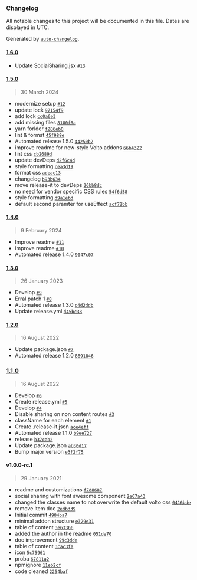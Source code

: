 ### Changelog

All notable changes to this project will be documented in this file. Dates are displayed in UTC.

Generated by [`auto-changelog`](https://github.com/CookPete/auto-changelog).

#### [1.6.0](https://github.com/codesyntax/volto-social-sharing/compare/1.5.0...1.6.0)

- Update SocialSharing.jsx [`#13`](https://github.com/codesyntax/volto-social-sharing/pull/13)

#### [1.5.0](https://github.com/codesyntax/volto-social-sharing/compare/1.4.0...1.5.0)

> 30 March 2024

- modernize setup [`#12`](https://github.com/codesyntax/volto-social-sharing/pull/12)
- update lock [`97154f9`](https://github.com/codesyntax/volto-social-sharing/commit/97154f99e88ea8a5ce465095605821164fe79384)
- add lock [`cc0a6e3`](https://github.com/codesyntax/volto-social-sharing/commit/cc0a6e3a757f2476985c330269da8ef2807a03e9)
- add missing files [`8180f6a`](https://github.com/codesyntax/volto-social-sharing/commit/8180f6aba7d06176d1c942361935f2761a9d6716)
- yarn forlder [`f286eb0`](https://github.com/codesyntax/volto-social-sharing/commit/f286eb0f2ed544a4d1ff1692023132c34868213f)
- lint & format [`45f988e`](https://github.com/codesyntax/volto-social-sharing/commit/45f988e4e2de71ad9bd2bdee24aa26d1608a1387)
- Automated release 1.5.0 [`44250b2`](https://github.com/codesyntax/volto-social-sharing/commit/44250b2774d42007c98069b214b2bb94980e24db)
- improve readme for new-style Volto addons [`66b4322`](https://github.com/codesyntax/volto-social-sharing/commit/66b4322195a6153cf7b9db7270fdd3aaa40e069e)
- lint css [`cb2689d`](https://github.com/codesyntax/volto-social-sharing/commit/cb2689de894d7a46634aedc118fc07d39df965c6)
- update devDeps [`d2f6c4d`](https://github.com/codesyntax/volto-social-sharing/commit/d2f6c4d624af5ec815202bffb6c8fe6b4faf72dd)
- style formatting [`cea3d19`](https://github.com/codesyntax/volto-social-sharing/commit/cea3d192e4b06b3634b0d10478fef97343113340)
- format css [`adeac13`](https://github.com/codesyntax/volto-social-sharing/commit/adeac138b9bc407f3a83390ea12fe75325f24c73)
- changelog [`b93b634`](https://github.com/codesyntax/volto-social-sharing/commit/b93b6342e26a70bf9e750f702c3d7a640ac12b13)
- move release-it to devDeps [`26bb8dc`](https://github.com/codesyntax/volto-social-sharing/commit/26bb8dc69188b7da76620377a7c122bc46c3a734)
- no need for vendor specific CSS rules [`54f6d58`](https://github.com/codesyntax/volto-social-sharing/commit/54f6d58620afa7b2caa569b6e7fd5b4fc0620fe4)
- style formatting [`d9a1ebd`](https://github.com/codesyntax/volto-social-sharing/commit/d9a1ebd19347b5f057c2b7e493403983d43b9d43)
- default second paramter for useEffect [`acf72bb`](https://github.com/codesyntax/volto-social-sharing/commit/acf72bbfd9f978290a9a223ef3eb1e2ae3f91da9)

#### [1.4.0](https://github.com/codesyntax/volto-social-sharing/compare/1.3.0...1.4.0)

> 9 February 2024

- Improve readme [`#11`](https://github.com/codesyntax/volto-social-sharing/pull/11)
- improve readme [`#10`](https://github.com/codesyntax/volto-social-sharing/pull/10)
- Automated release 1.4.0 [`9047c07`](https://github.com/codesyntax/volto-social-sharing/commit/9047c079161e0575cf33c34517f0f9615978871f)

#### [1.3.0](https://github.com/codesyntax/volto-social-sharing/compare/1.2.0...1.3.0)

> 26 January 2023

- Develop [`#9`](https://github.com/codesyntax/volto-social-sharing/pull/9)
- Erral patch 1 [`#8`](https://github.com/codesyntax/volto-social-sharing/pull/8)
- Automated release 1.3.0 [`c4d2ddb`](https://github.com/codesyntax/volto-social-sharing/commit/c4d2ddbf9de584ea1e7a912a686ec855097fec8c)
- Update release.yml [`d45bc33`](https://github.com/codesyntax/volto-social-sharing/commit/d45bc334f1f6ebbda6cd3c59dc0e15af4fc12b86)

#### [1.2.0](https://github.com/codesyntax/volto-social-sharing/compare/1.1.0...1.2.0)

> 16 August 2022

- Update package.json [`#7`](https://github.com/codesyntax/volto-social-sharing/pull/7)
- Automated release 1.2.0 [`8891846`](https://github.com/codesyntax/volto-social-sharing/commit/88918463c02ddea5543283dd5c31e114f2c39a08)

### [1.1.0](https://github.com/codesyntax/volto-social-sharing/compare/v1.0.0-rc.1...1.1.0)

> 16 August 2022

- Develop [`#6`](https://github.com/codesyntax/volto-social-sharing/pull/6)
- Create release.yml [`#5`](https://github.com/codesyntax/volto-social-sharing/pull/5)
- Develop [`#4`](https://github.com/codesyntax/volto-social-sharing/pull/4)
- Disable sharing on non content routes [`#3`](https://github.com/codesyntax/volto-social-sharing/pull/3)
- className for each element [`#1`](https://github.com/codesyntax/volto-social-sharing/pull/1)
- Create .release-it.json [`ace4eff`](https://github.com/codesyntax/volto-social-sharing/commit/ace4eff31104db960ef9d0458cb92eca5e852b41)
- Automated release 1.1.0 [`b9ee727`](https://github.com/codesyntax/volto-social-sharing/commit/b9ee72792fc071f7c6c8f52bc9d20b64707f72f2)
- release [`b37cab2`](https://github.com/codesyntax/volto-social-sharing/commit/b37cab2fc00cbddbb047740340abee2de48be370)
- Update package.json [`ab30d17`](https://github.com/codesyntax/volto-social-sharing/commit/ab30d17646e10f1016bd7a246a536f630ad91a5a)
- Bump major version [`e3f2f75`](https://github.com/codesyntax/volto-social-sharing/commit/e3f2f75dbd5ca09aa89bf7971020ba9bfbee39ae)

#### v1.0.0-rc.1

> 29 January 2021

- readme and customizations [`f7d8687`](https://github.com/codesyntax/volto-social-sharing/commit/f7d86871b8e0264ffcd190082c3969d747245941)
- social sharing with font awesome component [`2e67a43`](https://github.com/codesyntax/volto-social-sharing/commit/2e67a43553192a46ced70052ba02d8b59e026926)
- changed the classes name to not overwrite the default volto css [`0416bde`](https://github.com/codesyntax/volto-social-sharing/commit/0416bde93ae192ebd19c033ab9f6f7a763e0595c)
- remove item doc [`2edb339`](https://github.com/codesyntax/volto-social-sharing/commit/2edb33985a216593c962dc4dc6d15caf2f5ee619)
- Initial commit [`4904ba7`](https://github.com/codesyntax/volto-social-sharing/commit/4904ba7469c7170eed8427126db32f3d584d5ae0)
- minimal addon structure [`e329e31`](https://github.com/codesyntax/volto-social-sharing/commit/e329e314df845bf7ccb3525df17aef06c11e4f5f)
- table of content [`3e63366`](https://github.com/codesyntax/volto-social-sharing/commit/3e63366b736b161cc4d31d74d26fdd9374611ad4)
- added the author in the readme [`051de70`](https://github.com/codesyntax/volto-social-sharing/commit/051de7018b566ea38eeb0fb8a69c5be711d8f611)
- doc improvement [`99c3dde`](https://github.com/codesyntax/volto-social-sharing/commit/99c3ddeb3aa73b34f485638dbb2d50df8de8d26f)
- table of content [`3cac3fa`](https://github.com/codesyntax/volto-social-sharing/commit/3cac3fa9d177f659a76d7115b23778af18ee82b7)
- icon [`5c75961`](https://github.com/codesyntax/volto-social-sharing/commit/5c7596105b7e554a8942149af8c381c1f89a3b98)
- proba [`67811a2`](https://github.com/codesyntax/volto-social-sharing/commit/67811a2de9dd59f5f0baf757944febde3ae251b2)
- npmignore [`11eb2cf`](https://github.com/codesyntax/volto-social-sharing/commit/11eb2cf3851666c88dec5a4fc3e88367f23e66c3)
- code cleaned [`2254baf`](https://github.com/codesyntax/volto-social-sharing/commit/2254bafef45195ea116d5764efe2052ba6105c62)
